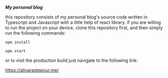 ***My personal blog***

this repository consists of my personal blog's source code written in Typescript and Javascript with a little help of react library.
if you are willing to run the project on your device, clone this repository first, and then simply run the following commands:
```
npm install
```
```
npm start
```
or to visit the production build just navigate to the following link:

https://alivarastepour.me/
